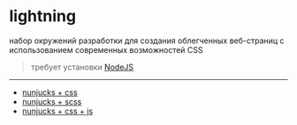 # lightning

набор окружений разработки для создания облегченных веб-страниц с использованием современных возможностей CSS

> требует установки [NodeJS](https://nodejs.org/en/)
---

- [nunjucks + css]((https://github.com/zhelvis/lightning/tree/master))
- [nunjucks + scss](https://github.com/zhelvis/lightning/tree/scss)
- [nunjucks + css + js]( https://github.com/zhelvis/lightning/tree/webpack)